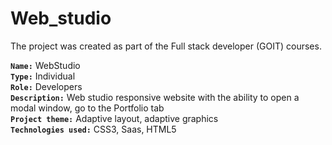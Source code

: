 # Web_studio

The project was created as part of the Full stack developer (GOIT) courses. <br>

<b>`Name:`</b> WebStudio<br>
<b>`Type:`</b> Individual<br>
<b>`Role:`</b> Developers<br>
<b>`Description:`</b> Web studio responsive website with the ability to open a modal window, go to the Portfolio tab<br>
<b>`Project theme:`</b> Adaptive layout, adaptive graphics<br>
<b>`Technologies used:`</b> CSS3, Saas, HTML5
